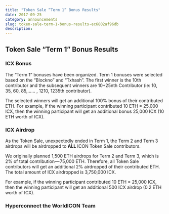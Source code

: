 ```yaml
---
title: "Token Sale “Term 1” Bonus Results"
date: 2017-09-25
category: announcements
slug: token-sale-term-1-bonus-results-ec6802af96db
description:
---
```


## Token Sale “Term 1” Bonus Results

### ICX Bonus

The “Term 1” bonuses have been organized. Term 1 bonuses were selected based on the “Blockno” and “Txhash”. The first winner is the 10th contributor and the subsequent winners are 10+25nth Contributor (ie: 10, 35, 60, 85,…… , 1210, 1235th contributor).

The selected winners will get an additional 100% bonus of their contributed ETH. For example, If the winning participant contributed 10 ETH = 25,000 ICX, then the winning participant will get an additional bonus 25,000 ICX (10 ETH worth of ICX).

### ICX Airdrop

As the Token Sale, unexpectedly ended in Term 1, the Term 2 and Term 3 airdrops will be airdropped to **ALL** ICON Token Sale contributors.

We originally planned 1,500 ETH airdrops for Term 2 and Term 3, which is 2% of total contribution — 75,000 ETH. Therefore, all Token Sale contributors will get an additional 2% airdropped of their contributed ETH. The total amount of ICX airdropped is 3,750,000 ICX.

For example, if the winning participant contributed 10 ETH = 25,000 ICX, then the winning participant will get an additional 500 ICX airdrop (0.2 ETH worth of ICX).

### Hyperconnect the WorldICON Team

